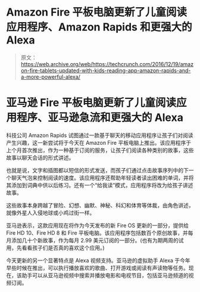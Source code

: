 # Amazon Fire 平板电脑更新了儿童阅读应用程序、Amazon Rapids 和更强大的 Alexa 

> 原文：<https://web.archive.org/web/https://techcrunch.com/2016/12/19/amazon-fire-tablets-updated-with-kids-reading-app-amazon-rapids-and-a-more-powerful-alexa/>

# 亚马逊 Fire 平板电脑更新了儿童阅读应用程序、亚马逊急流和更强大的 Alexa

科技公司 Amazon Rapids 试图通过一款基于聊天的移动应用程序让孩子们对阅读产生兴趣，这一新尝试将于今天在 Amazon Fire 平板电脑上推出。该应用程序于上个月首次推出，作为一种基于订阅的服务，让孩子们阅读各种类别的故事，这些故事以聊天会话的形式讲述。

也就是说，文字和插图都以短信的形式发送，而孩子们通过点击故事序列中的下一个聊天气泡来控制阅读的速度。该应用程序还帮助年轻读者读出困难的单词，并将其添加到词典中供以后练习。还有一个“给我读”模式，应用程序将改为给孩子讲述故事。

这些故事本身跨越了冒险、幻想、幽默、神秘、科幻和体育等体裁，由角色讲述，就像外星人入侵地球或小鸡过街一样。

亚马逊表示，这款应用现在将作为今天发布的新 Fire OS 更新的一部分，提供给 Fire HD 10、Fire HD 8 和 Fire 平板电脑。该应用程序包括数百个原创故事，并每月添加几十个新故事，作为每月 2.99 美元订阅的一部分。(也有为期两周的试用，先看看孩子们是否真的喜欢这个应用。)

今天更新的另一个显著特点是 Alexa 视频支持。亚马逊的虚拟助手 Alexa 于今年早些时候在推出，可以执行播放喜欢的歌曲、打开游戏或阅读有声读物等任务。现在，该助手可以从亚马逊视频中搜索并播放电影和电视节目，包括亚马逊频道的视频订阅。